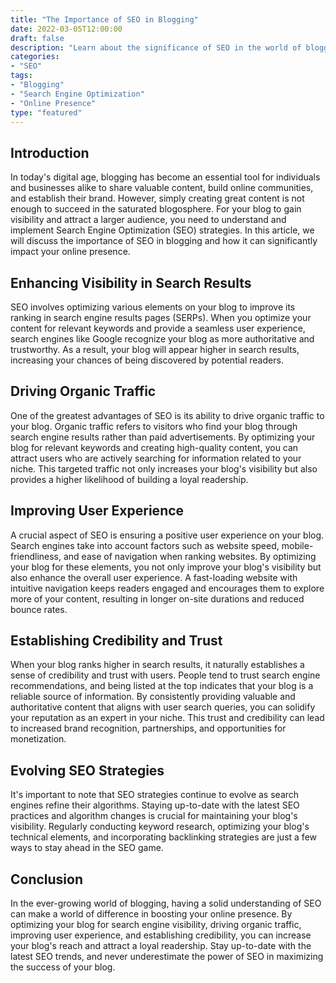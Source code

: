 ```yaml
---
title: "The Importance of SEO in Blogging"
date: 2022-03-05T12:00:00
draft: false
description: "Learn about the significance of SEO in the world of blogging and how it can boost your online presence."
categories:
- "SEO"
tags:
- "Blogging"
- "Search Engine Optimization"
- "Online Presence"
type: "featured"
---
```


## Introduction

In today's digital age, blogging has become an essential tool for individuals and businesses alike to share valuable content, build online communities, and establish their brand. However, simply creating great content is not enough to succeed in the saturated blogosphere. For your blog to gain visibility and attract a larger audience, you need to understand and implement Search Engine Optimization (SEO) strategies. In this article, we will discuss the importance of SEO in blogging and how it can significantly impact your online presence.

## Enhancing Visibility in Search Results

SEO involves optimizing various elements on your blog to improve its ranking in search engine results pages (SERPs). When you optimize your content for relevant keywords and provide a seamless user experience, search engines like Google recognize your blog as more authoritative and trustworthy. As a result, your blog will appear higher in search results, increasing your chances of being discovered by potential readers.

## Driving Organic Traffic

One of the greatest advantages of SEO is its ability to drive organic traffic to your blog. Organic traffic refers to visitors who find your blog through search engine results rather than paid advertisements. By optimizing your blog for relevant keywords and creating high-quality content, you can attract users who are actively searching for information related to your niche. This targeted traffic not only increases your blog's visibility but also provides a higher likelihood of building a loyal readership.

## Improving User Experience

A crucial aspect of SEO is ensuring a positive user experience on your blog. Search engines take into account factors such as website speed, mobile-friendliness, and ease of navigation when ranking websites. By optimizing your blog for these elements, you not only improve your blog's visibility but also enhance the overall user experience. A fast-loading website with intuitive navigation keeps readers engaged and encourages them to explore more of your content, resulting in longer on-site durations and reduced bounce rates.

## Establishing Credibility and Trust

When your blog ranks higher in search results, it naturally establishes a sense of credibility and trust with users. People tend to trust search engine recommendations, and being listed at the top indicates that your blog is a reliable source of information. By consistently providing valuable and authoritative content that aligns with user search queries, you can solidify your reputation as an expert in your niche. This trust and credibility can lead to increased brand recognition, partnerships, and opportunities for monetization.

## Evolving SEO Strategies

It's important to note that SEO strategies continue to evolve as search engines refine their algorithms. Staying up-to-date with the latest SEO practices and algorithm changes is crucial for maintaining your blog's visibility. Regularly conducting keyword research, optimizing your blog's technical elements, and incorporating backlinking strategies are just a few ways to stay ahead in the SEO game.

## Conclusion

In the ever-growing world of blogging, having a solid understanding of SEO can make a world of difference in boosting your online presence. By optimizing your blog for search engine visibility, driving organic traffic, improving user experience, and establishing credibility, you can increase your blog's reach and attract a loyal readership. Stay up-to-date with the latest SEO trends, and never underestimate the power of SEO in maximizing the success of your blog.
